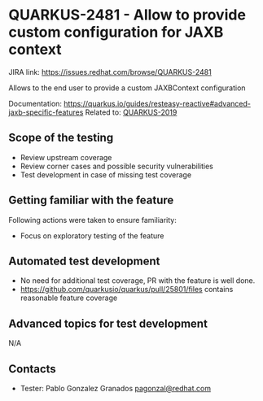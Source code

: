 # QUARKUS-2481 - Allow to provide custom configuration for JAXB context

JIRA link: https://issues.redhat.com/browse/QUARKUS-2481

Allows to the end user to provide  a custom JAXBContext configuration

Documentation: https://quarkus.io/guides/resteasy-reactive#advanced-jaxb-specific-features
Related to: [QUARKUS-2019](QUARKUS-2019.md)

## Scope of the testing
- Review upstream coverage
- Review corner cases and possible security vulnerabilities
- Test development in case of missing test coverage 

## Getting familiar with the feature
Following actions were taken to ensure familiarity:
- Focus on exploratory testing of the feature

## Automated test development
 - No need for additional test coverage, PR with the feature is well done.
 - https://github.com/quarkusio/quarkus/pull/25801/files contains reasonable feature coverage

## Advanced topics for test development
N/A

## Contacts

* Tester: Pablo Gonzalez Granados <pagonzal@redhat.com>